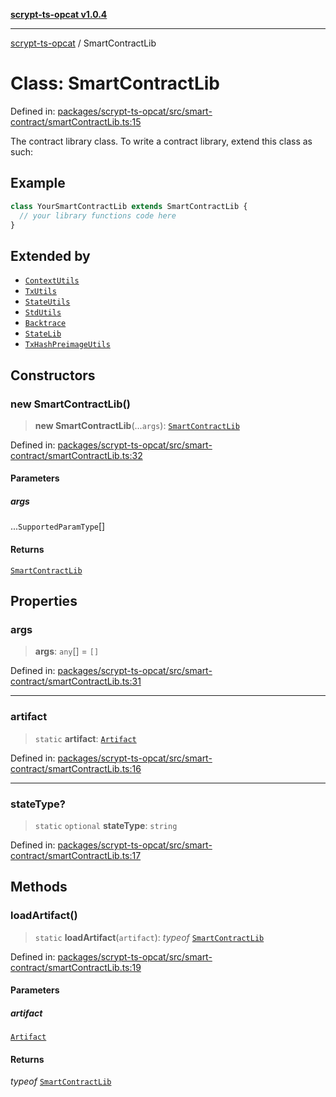 [**scrypt-ts-opcat v1.0.4**](../README.md)

***

[scrypt-ts-opcat](../README.md) / SmartContractLib

# Class: SmartContractLib

Defined in: [packages/scrypt-ts-opcat/src/smart-contract/smartContractLib.ts:15](https://github.com/OPCAT-Labs/ts-tools/blob/528986f3e4ac436a160988491680cf191c0bf231/packages/scrypt-ts-opcat/src/smart-contract/smartContractLib.ts#L15)

The contract library class. To write a contract library, extend this class as such:

## Example

```ts
class YourSmartContractLib extends SmartContractLib {
  // your library functions code here
}
```

## Extended by

- [`ContextUtils`](ContextUtils.md)
- [`TxUtils`](TxUtils.md)
- [`StateUtils`](StateUtils.md)
- [`StdUtils`](StdUtils.md)
- [`Backtrace`](Backtrace.md)
- [`StateLib`](StateLib.md)
- [`TxHashPreimageUtils`](TxHashPreimageUtils.md)

## Constructors

### new SmartContractLib()

> **new SmartContractLib**(...`args`): [`SmartContractLib`](SmartContractLib.md)

Defined in: [packages/scrypt-ts-opcat/src/smart-contract/smartContractLib.ts:32](https://github.com/OPCAT-Labs/ts-tools/blob/528986f3e4ac436a160988491680cf191c0bf231/packages/scrypt-ts-opcat/src/smart-contract/smartContractLib.ts#L32)

#### Parameters

##### args

...`SupportedParamType`[]

#### Returns

[`SmartContractLib`](SmartContractLib.md)

## Properties

### args

> **args**: `any`[] = `[]`

Defined in: [packages/scrypt-ts-opcat/src/smart-contract/smartContractLib.ts:31](https://github.com/OPCAT-Labs/ts-tools/blob/528986f3e4ac436a160988491680cf191c0bf231/packages/scrypt-ts-opcat/src/smart-contract/smartContractLib.ts#L31)

***

### artifact

> `static` **artifact**: [`Artifact`](../interfaces/Artifact.md)

Defined in: [packages/scrypt-ts-opcat/src/smart-contract/smartContractLib.ts:16](https://github.com/OPCAT-Labs/ts-tools/blob/528986f3e4ac436a160988491680cf191c0bf231/packages/scrypt-ts-opcat/src/smart-contract/smartContractLib.ts#L16)

***

### stateType?

> `static` `optional` **stateType**: `string`

Defined in: [packages/scrypt-ts-opcat/src/smart-contract/smartContractLib.ts:17](https://github.com/OPCAT-Labs/ts-tools/blob/528986f3e4ac436a160988491680cf191c0bf231/packages/scrypt-ts-opcat/src/smart-contract/smartContractLib.ts#L17)

## Methods

### loadArtifact()

> `static` **loadArtifact**(`artifact`): *typeof* [`SmartContractLib`](SmartContractLib.md)

Defined in: [packages/scrypt-ts-opcat/src/smart-contract/smartContractLib.ts:19](https://github.com/OPCAT-Labs/ts-tools/blob/528986f3e4ac436a160988491680cf191c0bf231/packages/scrypt-ts-opcat/src/smart-contract/smartContractLib.ts#L19)

#### Parameters

##### artifact

[`Artifact`](../interfaces/Artifact.md)

#### Returns

*typeof* [`SmartContractLib`](SmartContractLib.md)
